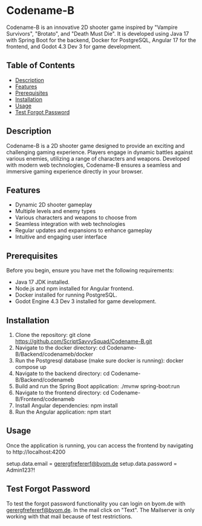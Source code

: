 # Codename-B

Codename-B is an innovative 2D shooter game inspired by "Vampire Survivors", "Brotato", and "Death Must Die". It is developed using Java 17 with Spring Boot for the backend, Docker for PostgreSQL, Angular 17 for the frontend, and Godot 4.3 Dev 3 for game development.

## Table of Contents

- [Description](#description)
- [Features](#features)
- [Prerequisites](#prerequisites)
- [Installation](#installation)
- [Usage](#usage)
- [Test Forgot Password](#test-forgot-password)


## Description

Codename-B is a 2D shooter game designed to provide an exciting and challenging gaming experience. Players engage in dynamic battles against various enemies, utilizing a range of characters and weapons. Developed with modern web technologies, Codename-B ensures a seamless and immersive gaming experience directly in your browser.

## Features

- Dynamic 2D shooter gameplay
- Multiple levels and enemy types
- Various characters and weapons to choose from
- Seamless integration with web technologies
- Regular updates and expansions to enhance gameplay
- Intuitive and engaging user interface

## Prerequisites

Before you begin, ensure you have met the following requirements:

- Java 17 JDK installed.
- Node.js and npm installed for Angular frontend.
- Docker installed for running PostgreSQL.
- Godot Engine 4.3 Dev 3 installed for game development.

## Installation

1. Clone the repository: git clone https://github.com/ScriptSavvySquad/Codename-B.git
2. Navigate to the docker directory: cd Codename-B/Backend/codenameb/docker
3. Run the Postgresql database (make sure docker is running): docker compose up
4. Navigate to the backend directory: cd Codename-B/Backend/codenameb
5. Build and run the Spring Boot application: ./mvnw spring-boot:run
6. Navigate to the frontend directory: cd Codename-B/Frontend/codenameb
7. Install Angular dependencies: npm install
8. Run the Angular application: npm start

## Usage

Once the application is running, you can access the frontend by navigating to http://localhost:4200

setup.data.email = gerergfrefererf@byom.de
setup.data.password = Admin123?!

## Test Forgot Password

To test the forgot password functionality you can login on byom.de with gerergfrefererf@byom.de. In the mail click on "Text". The Mailserver is only working with that mail because of test restrictions.

